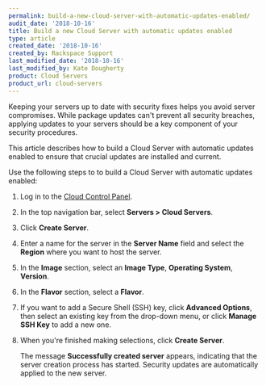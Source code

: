```yaml
---
permalink: build-a-new-cloud-server-with-automatic-updates-enabled/
audit_date: '2018-10-16'
title: Build a new Cloud Server with automatic updates enabled
type: article
created_date: '2018-10-16'
created_by: Rackspace Support
last_modified_date: '2018-10-16'
last_modified_by: Kate Dougherty
product: Cloud Servers
product_url: cloud-servers
---
```


Keeping your servers up to date with security fixes helps you avoid server
compromises. While package updates can't prevent all security breaches,
applying updates to your servers should be a key component of your security
procedures.

This article describes how to build a Cloud Server with automatic updates
enabled to ensure that crucial updates are installed and current.

Use the following steps to to build a Cloud Server with automatic updates
enabled:

1. Log in to the [Cloud Control Panel](http://mycloud.rackspace.com).
2. In the top navigation bar, select **Servers > Cloud Servers**.
3. Click **Create Server**.
4. Enter a name for the server in the **Server Name** field and select the
   **Region** where you want to host the server.
5. In the **Image** section, select an **Image Type**, **Operating System**,
   **Version**.
6. In the **Flavor** section, select a **Flavor**.
7. If you want to add a Secure Shell (SSH) key, click **Advanced Options**,
   then select an existing key from the drop-down menu, or click **Manage SSH
   Key** to add a new one.
7. When you're finished making selections, click **Create Server**.

    The message **Successfully created server** appears, indicating that the
    server creation process has started. Security updates are automatically
    applied to the new server.
